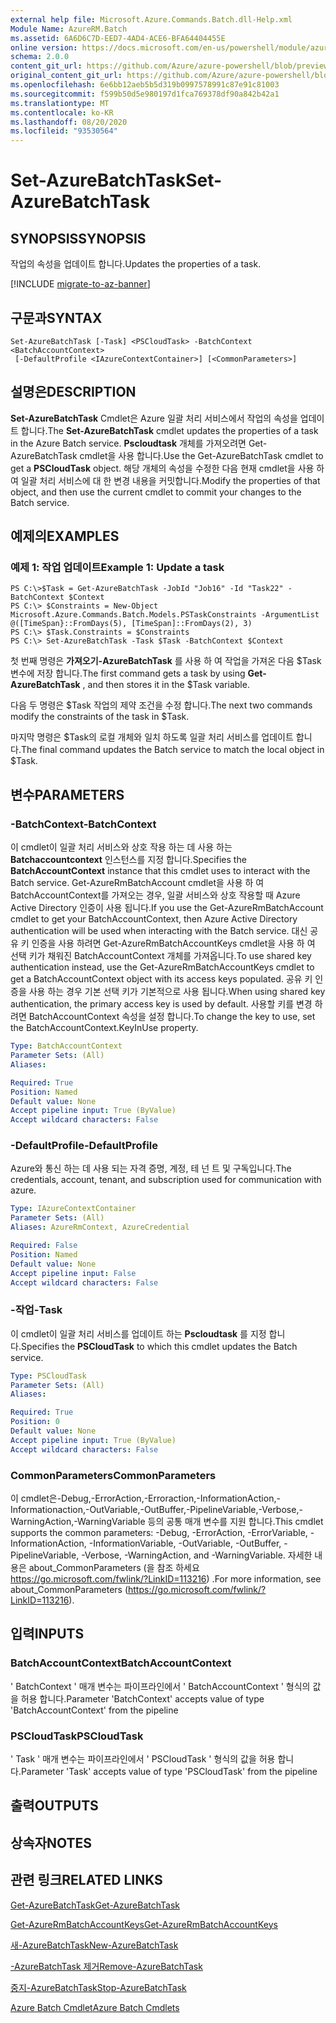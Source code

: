 ```yaml
---
external help file: Microsoft.Azure.Commands.Batch.dll-Help.xml
Module Name: AzureRM.Batch
ms.assetid: 6A6D6C7D-EED7-4AD4-ACE6-BFA64404455E
online version: https://docs.microsoft.com/en-us/powershell/module/azurerm.batch/set-azurebatchtask
schema: 2.0.0
content_git_url: https://github.com/Azure/azure-powershell/blob/preview/src/ResourceManager/AzureBatch/Commands.Batch/help/Set-AzureBatchTask.md
original_content_git_url: https://github.com/Azure/azure-powershell/blob/preview/src/ResourceManager/AzureBatch/Commands.Batch/help/Set-AzureBatchTask.md
ms.openlocfilehash: 6e6bb12aeb5b5d319b0997578991c87e91c81003
ms.sourcegitcommit: f599b50d5e980197d1fca769378df90a842b42a1
ms.translationtype: MT
ms.contentlocale: ko-KR
ms.lasthandoff: 08/20/2020
ms.locfileid: "93530564"
---
```

# <span data-ttu-id="7905d-101">Set-AzureBatchTask</span><span class="sxs-lookup"><span data-stu-id="7905d-101">Set-AzureBatchTask</span></span>

## <span data-ttu-id="7905d-102">SYNOPSIS</span><span class="sxs-lookup"><span data-stu-id="7905d-102">SYNOPSIS</span></span>
<span data-ttu-id="7905d-103">작업의 속성을 업데이트 합니다.</span><span class="sxs-lookup"><span data-stu-id="7905d-103">Updates the properties of a task.</span></span>

[!INCLUDE [migrate-to-az-banner](../../includes/migrate-to-az-banner.md)]

## <span data-ttu-id="7905d-104">구문과</span><span class="sxs-lookup"><span data-stu-id="7905d-104">SYNTAX</span></span>

```
Set-AzureBatchTask [-Task] <PSCloudTask> -BatchContext <BatchAccountContext>
 [-DefaultProfile <IAzureContextContainer>] [<CommonParameters>]
```

## <span data-ttu-id="7905d-105">설명은</span><span class="sxs-lookup"><span data-stu-id="7905d-105">DESCRIPTION</span></span>
<span data-ttu-id="7905d-106">**Set-AzureBatchTask** Cmdlet은 Azure 일괄 처리 서비스에서 작업의 속성을 업데이트 합니다.</span><span class="sxs-lookup"><span data-stu-id="7905d-106">The **Set-AzureBatchTask** cmdlet updates the properties of a task in the Azure Batch service.</span></span>
<span data-ttu-id="7905d-107">**Pscloudtask** 개체를 가져오려면 Get-AzureBatchTask cmdlet을 사용 합니다.</span><span class="sxs-lookup"><span data-stu-id="7905d-107">Use the Get-AzureBatchTask cmdlet to get a **PSCloudTask** object.</span></span>
<span data-ttu-id="7905d-108">해당 개체의 속성을 수정한 다음 현재 cmdlet을 사용 하 여 일괄 처리 서비스에 대 한 변경 내용을 커밋합니다.</span><span class="sxs-lookup"><span data-stu-id="7905d-108">Modify the properties of that object, and then use the current cmdlet to commit your changes to the Batch service.</span></span>

## <span data-ttu-id="7905d-109">예제의</span><span class="sxs-lookup"><span data-stu-id="7905d-109">EXAMPLES</span></span>

### <span data-ttu-id="7905d-110">예제 1: 작업 업데이트</span><span class="sxs-lookup"><span data-stu-id="7905d-110">Example 1: Update a task</span></span>
```
PS C:\>$Task = Get-AzureBatchTask -JobId "Job16" -Id "Task22" -BatchContext $Context
PS C:\> $Constraints = New-Object Microsoft.Azure.Commands.Batch.Models.PSTaskConstraints -ArgumentList @([TimeSpan}::FromDays(5), [TimeSpan]::FromDays(2), 3)
PS C:\> $Task.Constraints = $Constraints
PS C:\> Set-AzureBatchTask -Task $Task -BatchContext $Context
```

<span data-ttu-id="7905d-111">첫 번째 명령은 **가져오기-AzureBatchTask** 를 사용 하 여 작업을 가져온 다음 $Task 변수에 저장 합니다.</span><span class="sxs-lookup"><span data-stu-id="7905d-111">The first command gets a task by using **Get-AzureBatchTask** , and then stores it in the $Task variable.</span></span>

<span data-ttu-id="7905d-112">다음 두 명령은 $Task 작업의 제약 조건을 수정 합니다.</span><span class="sxs-lookup"><span data-stu-id="7905d-112">The next two commands modify the constraints of the task in $Task.</span></span>

<span data-ttu-id="7905d-113">마지막 명령은 $Task의 로컬 개체와 일치 하도록 일괄 처리 서비스를 업데이트 합니다.</span><span class="sxs-lookup"><span data-stu-id="7905d-113">The final command updates the Batch service to match the local object in $Task.</span></span>

## <span data-ttu-id="7905d-114">변수</span><span class="sxs-lookup"><span data-stu-id="7905d-114">PARAMETERS</span></span>

### <span data-ttu-id="7905d-115">-BatchContext</span><span class="sxs-lookup"><span data-stu-id="7905d-115">-BatchContext</span></span>
<span data-ttu-id="7905d-116">이 cmdlet이 일괄 처리 서비스와 상호 작용 하는 데 사용 하는 **Batchaccountcontext** 인스턴스를 지정 합니다.</span><span class="sxs-lookup"><span data-stu-id="7905d-116">Specifies the **BatchAccountContext** instance that this cmdlet uses to interact with the Batch service.</span></span>
<span data-ttu-id="7905d-117">Get-AzureRmBatchAccount cmdlet을 사용 하 여 BatchAccountContext를 가져오는 경우, 일괄 서비스와 상호 작용할 때 Azure Active Directory 인증이 사용 됩니다.</span><span class="sxs-lookup"><span data-stu-id="7905d-117">If you use the Get-AzureRmBatchAccount cmdlet to get your BatchAccountContext, then Azure Active Directory authentication will be used when interacting with the Batch service.</span></span> <span data-ttu-id="7905d-118">대신 공유 키 인증을 사용 하려면 Get-AzureRmBatchAccountKeys cmdlet을 사용 하 여 선택 키가 채워진 BatchAccountContext 개체를 가져옵니다.</span><span class="sxs-lookup"><span data-stu-id="7905d-118">To use shared key authentication instead, use the Get-AzureRmBatchAccountKeys cmdlet to get a BatchAccountContext object with its access keys populated.</span></span> <span data-ttu-id="7905d-119">공유 키 인증을 사용 하는 경우 기본 선택 키가 기본적으로 사용 됩니다.</span><span class="sxs-lookup"><span data-stu-id="7905d-119">When using shared key authentication, the primary access key is used by default.</span></span> <span data-ttu-id="7905d-120">사용할 키를 변경 하려면 BatchAccountContext 속성을 설정 합니다.</span><span class="sxs-lookup"><span data-stu-id="7905d-120">To change the key to use, set the BatchAccountContext.KeyInUse property.</span></span>

```yaml
Type: BatchAccountContext
Parameter Sets: (All)
Aliases: 

Required: True
Position: Named
Default value: None
Accept pipeline input: True (ByValue)
Accept wildcard characters: False
```

### <span data-ttu-id="7905d-121">-DefaultProfile</span><span class="sxs-lookup"><span data-stu-id="7905d-121">-DefaultProfile</span></span>
<span data-ttu-id="7905d-122">Azure와 통신 하는 데 사용 되는 자격 증명, 계정, 테 넌 트 및 구독입니다.</span><span class="sxs-lookup"><span data-stu-id="7905d-122">The credentials, account, tenant, and subscription used for communication with azure.</span></span>

```yaml
Type: IAzureContextContainer
Parameter Sets: (All)
Aliases: AzureRmContext, AzureCredential

Required: False
Position: Named
Default value: None
Accept pipeline input: False
Accept wildcard characters: False
```

### <span data-ttu-id="7905d-123">-작업</span><span class="sxs-lookup"><span data-stu-id="7905d-123">-Task</span></span>
<span data-ttu-id="7905d-124">이 cmdlet이 일괄 처리 서비스를 업데이트 하는 **Pscloudtask** 를 지정 합니다.</span><span class="sxs-lookup"><span data-stu-id="7905d-124">Specifies the **PSCloudTask** to which this cmdlet updates the Batch service.</span></span>

```yaml
Type: PSCloudTask
Parameter Sets: (All)
Aliases: 

Required: True
Position: 0
Default value: None
Accept pipeline input: True (ByValue)
Accept wildcard characters: False
```

### <span data-ttu-id="7905d-125">CommonParameters</span><span class="sxs-lookup"><span data-stu-id="7905d-125">CommonParameters</span></span>
<span data-ttu-id="7905d-126">이 cmdlet은-Debug,-ErrorAction,-Erroraction,-InformationAction,-Informationaction,-OutVariable,-OutBuffer,-PipelineVariable,-Verbose,-WarningAction,-WarningVariable 등의 공통 매개 변수를 지원 합니다.</span><span class="sxs-lookup"><span data-stu-id="7905d-126">This cmdlet supports the common parameters: -Debug, -ErrorAction, -ErrorVariable, -InformationAction, -InformationVariable, -OutVariable, -OutBuffer, -PipelineVariable, -Verbose, -WarningAction, and -WarningVariable.</span></span> <span data-ttu-id="7905d-127">자세한 내용은 about_CommonParameters (을 참조 하세요 https://go.microsoft.com/fwlink/?LinkID=113216) .</span><span class="sxs-lookup"><span data-stu-id="7905d-127">For more information, see about_CommonParameters (https://go.microsoft.com/fwlink/?LinkID=113216).</span></span>

## <span data-ttu-id="7905d-128">입력</span><span class="sxs-lookup"><span data-stu-id="7905d-128">INPUTS</span></span>

### <span data-ttu-id="7905d-129">BatchAccountContext</span><span class="sxs-lookup"><span data-stu-id="7905d-129">BatchAccountContext</span></span>
<span data-ttu-id="7905d-130">' BatchContext ' 매개 변수는 파이프라인에서 ' BatchAccountContext ' 형식의 값을 허용 합니다.</span><span class="sxs-lookup"><span data-stu-id="7905d-130">Parameter 'BatchContext' accepts value of type 'BatchAccountContext' from the pipeline</span></span>

### <span data-ttu-id="7905d-131">PSCloudTask</span><span class="sxs-lookup"><span data-stu-id="7905d-131">PSCloudTask</span></span>
<span data-ttu-id="7905d-132">' Task ' 매개 변수는 파이프라인에서 ' PSCloudTask ' 형식의 값을 허용 합니다.</span><span class="sxs-lookup"><span data-stu-id="7905d-132">Parameter 'Task' accepts value of type 'PSCloudTask' from the pipeline</span></span>

## <span data-ttu-id="7905d-133">출력</span><span class="sxs-lookup"><span data-stu-id="7905d-133">OUTPUTS</span></span>

## <span data-ttu-id="7905d-134">상속자</span><span class="sxs-lookup"><span data-stu-id="7905d-134">NOTES</span></span>

## <span data-ttu-id="7905d-135">관련 링크</span><span class="sxs-lookup"><span data-stu-id="7905d-135">RELATED LINKS</span></span>

[<span data-ttu-id="7905d-136">Get-AzureBatchTask</span><span class="sxs-lookup"><span data-stu-id="7905d-136">Get-AzureBatchTask</span></span>](./Get-AzureBatchTask.md)

[<span data-ttu-id="7905d-137">Get-AzureRmBatchAccountKeys</span><span class="sxs-lookup"><span data-stu-id="7905d-137">Get-AzureRmBatchAccountKeys</span></span>](./Get-AzureRmBatchAccountKeys.md)

[<span data-ttu-id="7905d-138">새-AzureBatchTask</span><span class="sxs-lookup"><span data-stu-id="7905d-138">New-AzureBatchTask</span></span>](./New-AzureBatchTask.md)

[<span data-ttu-id="7905d-139">-AzureBatchTask 제거</span><span class="sxs-lookup"><span data-stu-id="7905d-139">Remove-AzureBatchTask</span></span>](./Remove-AzureBatchTask.md)

[<span data-ttu-id="7905d-140">중지-AzureBatchTask</span><span class="sxs-lookup"><span data-stu-id="7905d-140">Stop-AzureBatchTask</span></span>](./Stop-AzureBatchTask.md)

[<span data-ttu-id="7905d-141">Azure Batch Cmdlet</span><span class="sxs-lookup"><span data-stu-id="7905d-141">Azure Batch Cmdlets</span></span>](./AzureRM.Batch.md)


